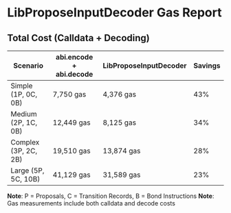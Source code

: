 # LibProposeInputDecoder Gas Report

## Total Cost (Calldata + Decoding)

| Scenario             | abi.encode + abi.decode | LibProposeInputDecoder | Savings |
| -------------------- | ----------------------- | ---------------------- | ------- |
| Simple (1P, 0C, 0B)  | 7,750 gas               | 4,376 gas              | 43%     |
| Medium (2P, 1C, 0B)  | 12,449 gas              | 8,125 gas              | 34%     |
| Complex (3P, 2C, 2B) | 19,510 gas              | 13,874 gas             | 28%     |
| Large (5P, 5C, 10B)  | 41,129 gas              | 31,589 gas             | 23%     |

**Note**: P = Proposals, C = Transition Records, B = Bond Instructions
**Note**: Gas measurements include both calldata and decode costs

